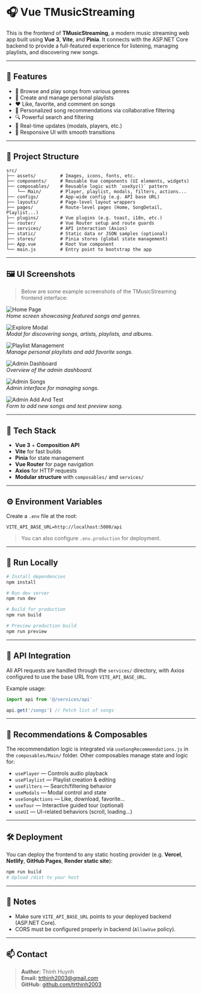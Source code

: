 # 🎧 Vue TMusicStreaming

This is the frontend of **TMusicStreaming**, a modern music streaming web app built using **Vue 3**, **Vite**, and **Pinia**. It connects with the ASP.NET Core backend to provide a full-featured experience for listening, managing playlists, and discovering new songs.

---

## 🚀 Features

- 🎵 Browse and play songs from various genres
- 📁 Create and manage personal playlists
- ❤️ Like, favorite, and comment on songs
- 🧠 Personalized song recommendations via collaborative filtering
- 🔍 Powerful search and filtering
- 🔄 Real-time updates (modals, players, etc.)
- 📱 Responsive UI with smooth transitions

---

## 📁 Project Structure

```
src/
├── assets/         # Images, icons, fonts, etc.
├── components/     # Reusable Vue components (UI elements, widgets)
├── composables/    # Reusable logic with `useXyz()` pattern
│   └── Main/       # Player, playlist, modals, filters, actions...
├── configs/        # App-wide config (e.g. API base URL)
├── layouts/        # Page-level layout wrappers
├── pages/          # Route-level pages (Home, SongDetail, Playlist...)
├── plugins/        # Vue plugins (e.g. toast, i18n, etc.)
├── router/         # Vue Router setup and route guards
├── services/       # API interaction (Axios)
├── static/         # Static data or JSON samples (optional)
├── stores/         # Pinia stores (global state management)
├── App.vue         # Root Vue component
└── main.js         # Entry point to bootstrap the app
```

---

## 🖼 UI Screenshots

> Below are some example screenshots of the TMusicStreaming frontend interface:

![Home Page](./screenshots/home.png)  
*Home screen showcasing featured songs and genres.*

![Explore Modal](./screenshots/explore.png)  
*Modal for discovering songs, artists, playlists, and albums.*

![Playlist Management](./screenshots/playlist.png)  
*Manage personal playlists and add favorite songs.*

![Admin Dashboard](./screenshots/admin-dashboard.png)  
*Overview of the admin dashboard.*

![Admin Songs](./screenshots/admin-song.png)  
*Admin interface for managing songs.*

![Admin Add And Test](./screenshots/add-song.png)  
*Form to add new songs and test preview song.*

---

## 🔧 Tech Stack

- **Vue 3** + **Composition API**
- **Vite** for fast builds
- **Pinia** for state management
- **Vue Router** for page navigation
- **Axios** for HTTP requests
- **Modular structure** with `composables/` and `services/`

---

## ⚙️ Environment Variables

Create a `.env` file at the root:

```env
VITE_API_BASE_URL=http://localhost:5000/api
```

> You can also configure `.env.production` for deployment.

---

## 🧪 Run Locally

```bash
# Install dependencies
npm install

# Run dev server
npm run dev

# Build for production
npm run build

# Preview production build
npm run preview
```

---

## 🔁 API Integration

All API requests are handled through the `services/` directory, with Axios configured to use the base URL from `VITE_API_BASE_URL`.

Example usage:
```js
import api from '@/services/api'

api.get('/songs') // Fetch list of songs
```

---

## 🧠 Recommendations & Composables

The recommendation logic is integrated via `useSongRecommendations.js` in the `composables/Main/` folder. Other composables manage state and logic for:

- `usePlayer` — Controls audio playback
- `usePlaylist` — Playlist creation & editing
- `useFilters` — Search/filtering behavior
- `useModals` — Modal control and state
- `useSongActions` — Like, download, favorite...
- `useTour` — Interactive guided tour (optional)
- `useUI` — UI-related behaviors (scroll, loading...)

---

## 🛠 Deployment

You can deploy the frontend to any static hosting provider (e.g. **Vercel**, **Netlify**, **GitHub Pages**, **Render static site**):

```bash
npm run build
# Upload /dist to your host
```

---

## 📌 Notes

- Make sure `VITE_API_BASE_URL` points to your deployed backend (ASP.NET Core).
- CORS must be configured properly in backend (`AllowVue` policy).

---

## 📫 Contact

> **Author:** Thinh Huynh  
> **Email:** trthinh2003@gmail.com  
> **GitHub:** [github.com/trthinh2003](https://github.com/trthinh2003)
